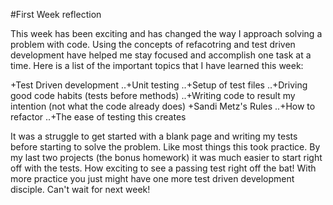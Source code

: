 #First Week reflection

This week has been exciting and has changed the way I approach solving a problem
with code. Using the concepts of refacotring and test driven development have
helped me stay focused and accomplish one task at a time.  Here is a list of the
important topics that I have learned this week:

+Test Driven development
..+Unit testing
..+Setup of test files
..+Driving good code habits (tests before methods)
..+Writing code to result my intention (not what the code already does)
+Sandi Metz's Rules
..+How to refactor
..+The ease of testing this creates

It was a struggle to get started with a blank page and writing my tests before
starting to solve the problem. Like most things this took practice. By my last
two projects (the bonus homework) it was much easier to start right off with the
tests.  How exciting to see a passing test right off the bat! With more practice
you just might have one more test driven development disciple.  Can't wait for
next week!
